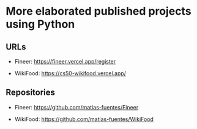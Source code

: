 # More elaborated published projects using Python

## URLs

-   Fineer: https://fineer.vercel.app/register

-   WikiFood: https://cs50-wikifood.vercel.app/

## Repositories

-   Fineer: https://github.com/matias-fuentes/Fineer

-   WikiFood: https://github.com/matias-fuentes/WikiFood
